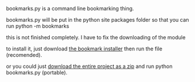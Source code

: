 bookmarks.py is a command line bookmarking thing.

bookmarks.py will be put in the python site packages folder so that you can run python -m bookmarks

this is not finished completely. I have to fix the downloading of the module

to install it, just download [the bookmark installer](https://github.com/cd-CreepArghhh/Python-Bookmarks-Module/blob/master/Bookmarks%20Installer.py) then run the file (recomended).

or you could just [download the entire project as a zip](https://github.com/cd-CreepArghhh/Python-Bookmarks-Module/archive/master.zip) and run python bookmarks.py (portable).
